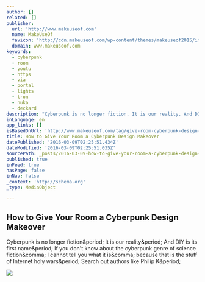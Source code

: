 ```yaml
---
author: []
related: []
publisher:
  url: 'http://www.makeuseof.com'
  name: MakeUseOf
  favicon: 'http://cdn.makeuseof.com/wp-content/themes/makeuseof2015/images/favicon/favicon-32x32.png?0c4e2d'
  domain: www.makeuseof.com
keywords:
  - cyberpunk
  - room
  - youtu
  - https
  - via
  - portal
  - lights
  - tron
  - nuka
  - deckard
description: "Cyberpunk is no longer fiction. It is our reality. And DIY is its first name. If you don't know about the cyberpunk genre of science fiction, I cannot tell you what it is, because that is the stuff of Internet holy wars. Search out authors like Philip K."
inLanguage: en
app_links: []
isBasedOnUrl: 'http://www.makeuseof.com/tag/give-room-cyberpunk-design-makeover/'
title: How to Give Your Room a Cyberpunk Design Makeover
datePublished: '2016-03-09T02:25:51.434Z'
dateModified: '2016-03-09T02:25:51.035Z'
sourcePath: _posts/2016-03-09-how-to-give-your-room-a-cyberpunk-design-makeover.md
published: true
inFeed: true
hasPage: false
inNav: false
_context: 'http://schema.org'
_type: MediaObject

---
```

<article style=""><h1>How to Give Your Room a Cyberpunk Design Makeover</h1><p>Cyberpunk is no longer fiction&amp;period; It is our reality&amp;period; And DIY is its first name&amp;period; If you don't know about the cyberpunk genre of science fiction&amp;comma; I cannot tell you what it is&amp;comma; because that is the stuff of Internet holy wars&amp;period; Search out authors like Philip K&amp;period;</p><img src="http://cdn.makeuseof.com/wp-content/uploads/2016/03/room-cyberpunk-994x400.jpg?0c4e2d" /></article>